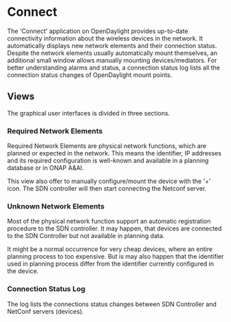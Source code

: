 # Connect

The 'Connect' application on OpenDaylight provides up-to-date connectivity information about the wireless devices in the network. It automatically displays new network elements and their connection status. Despite the network elements usually automatically mount themselves, an additional small window allows manually mounting devices/mediators. For better understanding alarms and status, a connection status log lists all the connection status changes of OpenDaylight mount points.

## Views

The graphical user interfaces is divided in three sections.

### Required Network Elements

Required Network Elements are physical network functions, which are planned or expected in the network. This means the identifier, IP addresses and its required configuration is well-known and available in a planning database or in ONAP A&AI.

This view also offer to manually configure/mount the device with the '+' icon. The SDN controller will then start connecting the Netconf server.

### Unknown Network Elements

Most of the physical network function support an automatic registration procedure to the SDN controller. It may  happen, that devices are connected to the SDN Controller but not available in planning data. 

It might be a normal occurrence for very cheap devices, where an entire planning process to too expensive. But is may also happen that the identifier used in planning process differ from the identifier currently configured in the device. 

### Connection Status Log

The log lists the connections status changes between SDN Controller and NetConf servers (devices).
